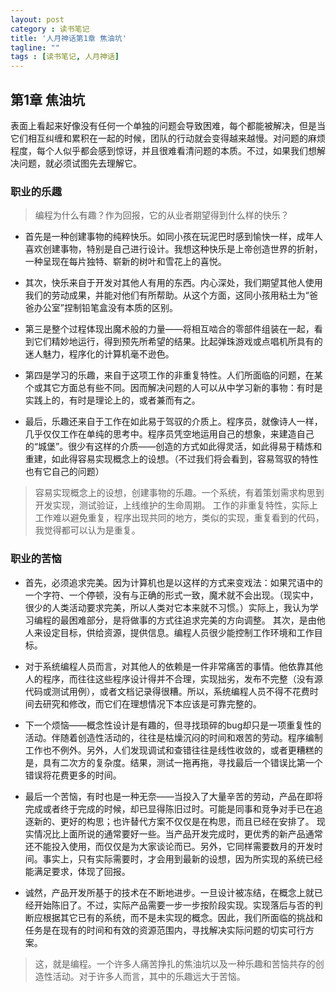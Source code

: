 ```yaml
---
layout: post
category : 读书笔记
title: '人月神话第1章 焦油坑'
tagline: ""
tags : [读书笔记, 人月神话]
---
```


## 第1章 焦油坑

表面上看起来好像没有任何一个单独的问题会导致困难，每个都能被解决，但是当它们相互纠缠和累积在一起的时候，团队的行动就会变得越来越慢。对问题的麻烦程度，每个人似乎都会感到惊讶，并且很难看清问题的本质。不过，如果我们想解决问题，就必须试图先去理解它。

### 职业的乐趣

> 编程为什么有趣？作为回报，它的从业者期望得到什么样的快乐？

- 首先是一种创建事物的纯粹快乐。如同小孩在玩泥巴时感到愉快一样，成年人喜欢创建事物，特别是自己进行设计。我想这种快乐是上帝创造世界的折射，一种呈现在每片独特、崭新的树叶和雪花上的喜悦。

<!--break-->

- 其次，快乐来自于开发对其他人有用的东西。内心深处，我们期望其他人使用我们的劳动成果，并能对他们有所帮助。从这个方面，这同小孩用粘土为“爸爸办公室”捏制铅笔盒没有本质的区别。

- 第三是整个过程体现出魔术般的力量——将相互啮合的零部件组装在一起，看到它们精妙地运行，得到预先所希望的结果。比起弹珠游戏或点唱机所具有的迷人魅力，程序化的计算机毫不逊色。

- 第四是学习的乐趣，来自于这项工作的非重复特性。人们所面临的问题，在某个或其它方面总有些不同。因而解决问题的人可以从中学习新的事物：有时是实践上的，有时是理论上的，或者兼而有之。

- 最后，乐趣还来自于工作在如此易于驾驭的介质上。程序员，就像诗人一样，几乎仅仅工作在单纯的思考中。程序员凭空地运用自己的想象，来建造自己的“城堡”。很少有这样的介质——创造的方式如此得灵活，如此得易于精炼和重建，如此得容易实现概念上的设想。（不过我们将会看到，容易驾驭的特性也有它自己的问题）

> 容易实现概念上的设想，创建事物的乐趣。一个系统，有着策划需求构思到开发实现，测试验证，上线维护的生命周期。
> 工作的非重复特性，实际上工作难以避免重复，程序出现共同的地方，类似的实现，重复看到的代码，我觉得都可以认为是重复。

### 职业的苦恼

- 首先，必须追求完美。因为计算机也是以这样的方式来变戏法：如果咒语中的一个字符、一个停顿，没有与正确的形式一致，魔术就不会出现。（现实中，很少的人类活动要求完美，所以人类对它本来就不习惯。）实际上，我认为学习编程的最困难部分，是将做事的方式往追求完美的方向调整。
其次，是由他人来设定目标，供给资源，提供信息。编程人员很少能控制工作环境和工作目标。

- 对于系统编程人员而言，对其他人的依赖是一件非常痛苦的事情。他依靠其他人的程序，而往往这些程序设计得并不合理，实现拙劣，发布不完整（没有源代码或测试用例），或者文档记录得很糟。所以，系统编程人员不得不花费时间去研究和修改，而它们在理想情况下本应该是可靠完整的。

- 下一个烦恼——概念性设计是有趣的，但寻找琐碎的bug却只是一项重复性的活动。伴随着创造性活动的，往往是枯燥沉闷的时间和艰苦的劳动。程序编制工作也不例外。另外，人们发现调试和查错往往是线性收敛的，或者更糟糕的是，具有二次方的复杂度。结果，测试一拖再拖，寻找最后一个错误比第一个错误将花费更多的时间。

- 最后一个苦恼，有时也是一种无奈——当投入了大量辛苦的劳动，产品在即将完成或者终于完成的时候，却已显得陈旧过时。可能是同事和竞争对手已在追逐新的、更好的构思；也许替代方案不仅仅是在构思，而且已经在安排了。
现实情况比上面所说的通常要好一些。当产品开发完成时，更优秀的新产品通常还不能投入使用，而仅仅是为大家谈论而已。另外，它同样需要数月的开发时间。事实上，只有实际需要时，才会用到最新的设想，因为所实现的系统已经能满足要求，体现了回报。

- 诚然，产品开发所基于的技术在不断地进步。一旦设计被冻结，在概念上就已经开始陈旧了。不过，实际产品需要一步一步按阶段实现。实现落后与否的判断应根据其它已有的系统，而不是未实现的概念。因此，我们所面临的挑战和任务是在现有的时间和有效的资源范围内，寻找解决实际问题的切实可行方案。

> 这，就是编程。一个许多人痛苦挣扎的焦油坑以及一种乐趣和苦恼共存的创造性活动。对于许多人而言，其中的乐趣远大于苦恼。
